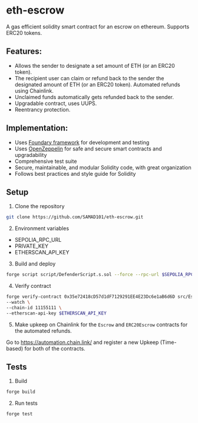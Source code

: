 # eth-escrow

A gas efficient solidity smart contract for an escrow on ethereum. Supports ERC20 tokens.

## Features:
- Allows the sender to designate a set amount of ETH (or an ERC20 token).
- The recipient user can claim or refund back to the sender the designated amount of ETH (or an ERC20 token). Automated refunds using Chainlink.
- Unclaimed funds automatically gets refunded back to the sender.
- Upgradable contract, uses UUPS.
- Reentrancy protection.

## Implementation:
- Uses [Foundary framework](https://book.getfoundry.sh/) for development and testing
- Uses [OpenZeppelin](https://www.openzeppelin.com/) for safe and secure smart contracts and upgradability
- Comprehensive test suite
- Secure, maintainable, and modular Solidity code, with great organization
- Follows best practices and style guide for Solidity

## Setup

1. Clone the repository

```bash
git clone https://github.com/SAMAD101/eth-escrow.git
```

2. Environment variables

- SEPOLIA_RPC_URL
- PRIVATE_KEY
- ETHERSCAN_API_KEY

3. Build and deploy

```bash
forge script script/DefenderScript.s.sol --force --rpc-url $SEPOLIA_RPC_URL --broadcast
```

4. Verify contract

```bash
forge verify-contract 0x35e72418cD57d1dF7129291EE4E23Dc6e1aB6d6D src/Escrow.sol:EscrowContract \                                                          [19:03:35]
--watch \
--chain-id 11155111 \
--etherscan-api-key $ETHERSCAN_API_KEY
```

5. Make upkeep on Chainlink for the `Escrow` and `ERC20Escrow` contracts for the automated refunds.

Go to https://automation.chain.link/ and register a new Upkeep (Time-based) for both of the contracts.

## Tests

1. Build

```bash
forge build
```

2. Run tests

```bash
forge test
```
